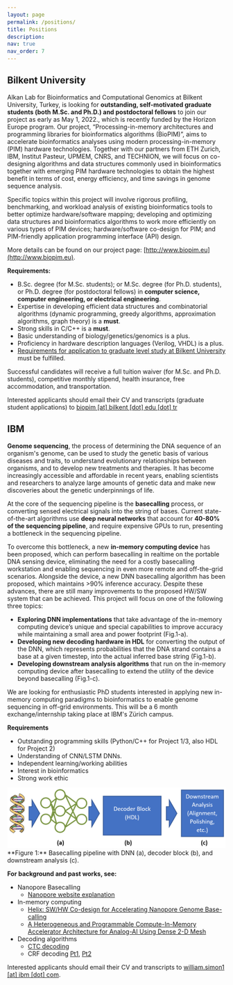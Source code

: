 ```yaml
---
layout: page
permalink: /positions/
title: Positions
description:
nav: true
nav_order: 7
---
```


## Bilkent University

Alkan Lab for Bioinformatics and Computational Genomics at Bilkent University, Turkey, is looking for **outstanding, self-motivated graduate students (both M.Sc. and Ph.D.) and postdoctoral fellows** to join our project as early as May 1, 2022., which is recently funded by the Horizon Europe program. Our project, “Processing-in-memory architectures and programming libraries for bioinformatics algorithms (BioPIM)”, aims to accelerate bioinformatics analyses using modern processing-in-memory (PIM) hardware technologies. Together with our partners from ETH Zurich, IBM, Institut Pasteur, UPMEM, CNRS, and TECHNION, we will focus on co-designing algorithms and data structures commonly used in bioinformatics together with emerging PIM hardware technologies to obtain the highest benefit in terms of cost, energy efficiency, and time savings in genome sequence analysis. 

Specific topics within this project will involve rigorous profiling, benchmarking, and workload analysis of existing bioinformatics tools to better optimize hardware/software mapping; developing and optimizing data structures and bioinformatics algorithms to work more efficiently on various types of PIM devices; hardware/software co-design for PIM; and PIM-friendly application programming interface (API) design. 

More details can be found on our project page: [http://www.biopim.eu](http://www.biopim.eu). 

**Requirements:**
* B.Sc. degree (for M.Sc. students); or M.Sc. degree (for Ph.D. students), or Ph.D. degree (for postdoctoral fellows) in **computer science, computer engineering, or electrical engineering**.
* Expertise in developing efficient data structures and combinatorial algorithms (dynamic programming, greedy algorithms, approximation algorithms, graph theory) is a **must**.
* Strong skills in C/C++ is a **must**.
* Basic understanding of biology/genetics/genomics is a plus.
* Proficiency in hardware description languages (Verilog, VHDL) is a plus.
* [Requirements for application to graduate level study at Bilkent University](http://mfbe.bilkent.edu.tr/?page_id=17) must be fulfilled.

Successful candidates will receive a full tuition waiver (for M.Sc. and Ph.D. students), competitive monthly stipend, health insurance, free accommodation, and transportation. 

Interested applicants should email their CV and transcripts (graduate student applications) to [biopim [at] bilkent [dot] edu [dot] tr](mailto:biopim@bilkent.edu.tr)

## IBM

**Genome sequencing**, the process of determining the DNA sequence of an organism's genome, can be used to study the genetic basis of various diseases and traits, to understand evolutionary relationships between organisms, and to develop new treatments and therapies. It has become increasingly accessible and affordable in recent years, enabling scientists and researchers to analyze large amounts of genetic data and make new discoveries about the genetic underpinnings of life. 

At the core of the sequencing pipeline is the **basecalling** process, or converting sensed electrical signals into the string of bases. Current state-of-the-art algorithms use **deep neural networks** that account for **40-80% of the sequencing pipeline**, and require expensive GPUs to run, presenting a bottleneck in the sequencing pipeline.

To overcome this bottleneck, a new **in-memory computing device** has been proposed, which can perform basecalling in realtime on the portable DNA sensing device, eliminating the need for a costly basecalling workstation and enabling sequencing in even more remote and off-the-grid scenarios. Alongside the device, a new DNN basecalling algorithm has been proposed, which maintains >90% inference accuracy.
Despite these advances, there are still many improvements to the proposed HW/SW system that can be achieved. This project will focus on one of the following three topics:
* **Exploring DNN implementations** that take advantage of the in-memory computing device’s unique and special capabilities to improve accuracy while maintaining a small area and power footprint (Fig.1-a).
* **Developing new decoding hardware in HDL** for converting the output of the DNN, which represents probabilities that the DNA strand contains a base at a given timestep, into the actual inferred base string  (Fig.1-b).
* **Developing downstream analysis algorithms** that run on the in-memory computing device after basecalling to extend the utility of the device beyond basecalling  (Fig.1-c). 

We are looking for enthusiastic PhD students interested in applying new in-memory computing paradigms to bioinformatics to enable genome sequencing in off-grid environments. This will be a 6 month exchange/internship taking place at IBM's Zürich campus.

**Requirements**
* Outstanding programming skills (Python/C++ for Project 1/3, also HDL for Project 2)
* Understanding of CNN/LSTM DNNs.
* Independent learning/working abilities
* Interest in bioinformatics
* Strong work ethic

<img src="../assets/img/basecalling_pipeline.png" alt="Basecalling Pipeline"  width="600">
**Figure 1:** Basecalling pipeline with DNN (a), decoder block (b), and downstream analysis (c).

**For background and past works, see:**

* Nanopore Basecalling
    * [Nanopore website explanation](https://nanoporetech.com/how-it-works/basecalling)
*	In-memory computing
    * [Helix: SW/HW Co-design for Accelerating Nanopore Genome Base-calling](https://arxiv.org/abs/2008.03107)
    * [A Heterogeneous and Programmable Compute-In-Memory Accelerator Architecture for Analog-AI Using Dense 2-D Mesh](https://ieeexplore.ieee.org/document/9957094)
* Decoding algorithms
    * [CTC decoding](https://towardsdatascience.com/intuitively-understanding-connectionist-temporal-classification-3797e43a86c)
    * CRF decoding [Pt1](https://lauraruis.github.io/2021/01/25/crfpt1.html), [Pt2](https://lauraruis.github.io/2021/01/25/crfpt2.html)

Interested applicants should email their CV and transcripts to [william.simon1 [at] ibm [dot] com](mailto:william.simon1@ibm.com).
